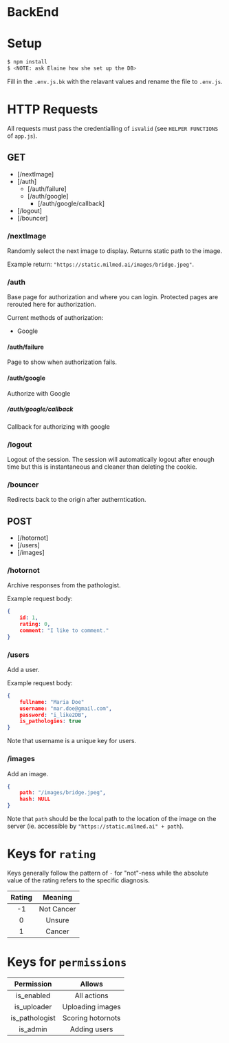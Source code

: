 # BackEnd

# Setup

```bash
$ npm install
$ <NOTE: ask Elaine how she set up the DB>
```

Fill in the `.env.js.bk` with the relavant values and rename the file to `.env.js`.

# HTTP Requests

All requests must pass the credentialling of `isValid` (see `HELPER FUNCTIONS` of `app.js`).

## GET

- [/nextImage]
- [/auth]
    - [/auth/failure]
    - [/auth/google]
        - [/auth/google/callback]
- [/logout]
- [/bouncer]

### /nextImage

Randomly select the next image to display. Returns static path to the image.

Example return: `"https://static.milmed.ai/images/bridge.jpeg"`.

### /auth

Base page for authorization and where you can login. Protected pages are rerouted here for authorization.

Current methods of authorization:
- Google

#### /auth/failure

Page to show when authorization fails.

#### /auth/google

Authorize with Google

##### /auth/google/callback

Callback for authorizing with google

### /logout

Logout of the session. The session will automatically logout after enough time but this is instantaneous and cleaner than deleting the cookie.

### /bouncer

Redirects back to the origin after autherntication.

## POST

- [/hotornot]
- [/users]
- [/images]

### /hotornot

Archive responses from the pathologist.

Example request body:
```json
{
    id: 1,
    rating: 0,
    comment: "I like to comment."
}
```

### /users

Add a user.

Example request body:
```json
{
    fullname: "Maria Doe"
    username: "mar.doe@gmail.com",
    password: "i_like2DB",
    is_pathologies: true
}
```

Note that username is a unique key for users.

### /images

Add an image.

```json
{
    path: "/images/bridge.jpeg",
    hash: NULL
}
```

Note that `path` should be the local path to the location of the image on the server (ie. accessible by `"https://static.milmed.ai" + path`).

# Keys for `rating`

Keys generally follow the pattern of `-` for "not"-ness while the absolute value of the rating refers to the specific diagnosis. 

| Rating |  Meaning   |
|:------:|:----------:|
| -1     | Not Cancer |
| 0      | Unsure     |
| 1      | Cancer     |

# Keys for `permissions`

| Permission     |  Allows           |
|:--------------:|:-----------------:|
| is_enabled     | All actions       |
| is_uploader    | Uploading images  |
| is_pathologist | Scoring hotornots |
| is_admin       | Adding users      |